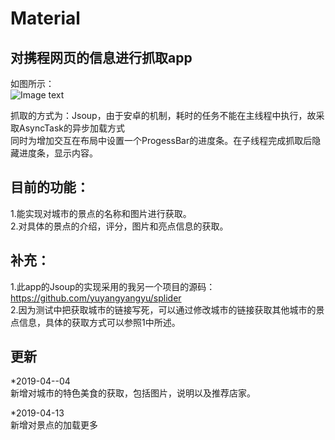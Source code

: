 # Material
对携程网页的信息进行抓取app
------------------  
如图所示：  
![Image text](https://github.com/yuyangyangyu/MaterialTest/blob/master/app/src/main/res/values/name.gif?raw=true)  

抓取的方式为：Jsoup，由于安卓的机制，耗时的任务不能在主线程中执行，故采取AsyncTask的异步加载方式  
同时为增加交互在布局中设置一个ProgessBar的进度条。在子线程完成抓取后隐藏进度条，显示内容。 

目前的功能：
---------  
1.能实现对城市的景点的名称和图片进行获取。  
2.对具体的景点的介绍，评分，图片和亮点信息的获取。  

补充：
-----  
1.此app的Jsoup的实现采用的我另一个项目的源码：  
https://github.com/yuyangyangyu/splider  
2.因为测试中把获取城市的链接写死，可以通过修改城市的链接获取其他城市的景点信息，具体的获取方式可以参照1中所述。 

更新
------  
*2019-04--04  
  新增对城市的特色美食的获取，包括图片，说明以及推荐店家。  

*2019-04-13  
  新增对景点的加载更多
